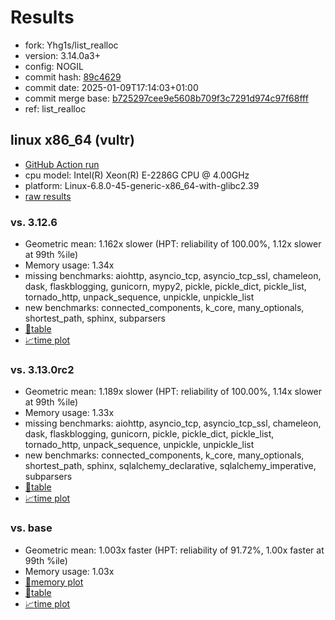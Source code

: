 # Results

- fork: Yhg1s/list_realloc
- version: 3.14.0a3+
- config: NOGIL
- commit hash: [89c4629](https://github.com/Yhg1s/cpython/commit/89c4629)
- commit date: 2025-01-09T17:14:03+01:00
- commit merge base: [b725297cee9e5608b709f3c7291d974c97f68fff](https://github.com/python/cpython/commit/b725297cee9e5608b709f3c7291d974c97f68fff)
- ref: list_realloc

## linux x86_64 (vultr)

- [GitHub Action run](https://github.com/facebookexperimental/free-threading-benchmarking/actions/runs/12701330106)
- cpu model: Intel(R) Xeon(R) E-2286G CPU @ 4.00GHz
- platform: Linux-6.8.0-45-generic-x86_64-with-glibc2.39
- [raw results](bm-20250109-vultr-x86_64-Yhg1s-list_realloc-3.14.0a3%2B-89c4629.json)

### vs. 3.12.6

- Geometric mean: 1.162x slower (HPT: reliability of 100.00%, 1.12x slower at 99th %ile)
- Memory usage: 1.34x
- missing benchmarks: aiohttp, asyncio_tcp, asyncio_tcp_ssl, chameleon, dask, flaskblogging, gunicorn, mypy2, pickle, pickle_dict, pickle_list, tornado_http, unpack_sequence, unpickle, unpickle_list
- new benchmarks: connected_components, k_core, many_optionals, shortest_path, sphinx, subparsers
- [📄table](bm-20250109-vultr-x86_64-Yhg1s-list_realloc-3.14.0a3%2B-89c4629-vs-3.12.6.md)
- [📈time plot](bm-20250109-vultr-x86_64-Yhg1s-list_realloc-3.14.0a3%2B-89c4629-vs-3.12.6.svg)

### vs. 3.13.0rc2

- Geometric mean: 1.189x slower (HPT: reliability of 100.00%, 1.14x slower at 99th %ile)
- Memory usage: 1.33x
- missing benchmarks: aiohttp, asyncio_tcp, asyncio_tcp_ssl, chameleon, dask, flaskblogging, gunicorn, pickle, pickle_dict, pickle_list, tornado_http, unpack_sequence, unpickle, unpickle_list
- new benchmarks: connected_components, k_core, many_optionals, shortest_path, sphinx, sqlalchemy_declarative, sqlalchemy_imperative, subparsers
- [📄table](bm-20250109-vultr-x86_64-Yhg1s-list_realloc-3.14.0a3%2B-89c4629-vs-3.13.0rc2.md)
- [📈time plot](bm-20250109-vultr-x86_64-Yhg1s-list_realloc-3.14.0a3%2B-89c4629-vs-3.13.0rc2.svg)

### vs. base

- Geometric mean: 1.003x faster (HPT: reliability of 91.72%, 1.00x faster at 99th %ile)
- Memory usage: 1.03x
- [🧠memory plot](bm-20250109-vultr-x86_64-Yhg1s-list_realloc-3.14.0a3%2B-89c4629-vs-base-mem.svg)
- [📄table](bm-20250109-vultr-x86_64-Yhg1s-list_realloc-3.14.0a3%2B-89c4629-vs-base.md)
- [📈time plot](bm-20250109-vultr-x86_64-Yhg1s-list_realloc-3.14.0a3%2B-89c4629-vs-base.svg)

